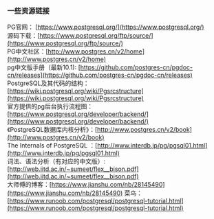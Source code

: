 ### 一些资源链接
PG官网： [https://www.postgresql.org/](https://www.postgresql.org/)      
源码下载：[https://www.postgresql.org/ftp/source/](https://www.postgresql.org/ftp/source/)     
PG中文社区：[http://www.postgres.cn/v2/home](http://www.postgres.cn/v2/home)      
pg中文版手册（最新10.1): [https://github.com/postgres-cn/pgdoc-cn/releases](https://github.com/postgres-cn/pgdoc-cn/releases)       
PostgreSQL及其代码的结构：[https://wiki.postgresql.org/wiki/Pgsrcstructure](https://wiki.postgresql.org/wiki/Pgsrcstructure)        
官方提供的pg后台执行流程图： [https://www.postgresql.org/developer/backend/](https://www.postgresql.org/developer/backend/)          
《PostgreSQL数据库内核分析》：[http://www.postgres.cn/v2/book](http://www.postgres.cn/v2/book)       
The Internals of PostgreSQL ：[http://www.interdb.jp/pg/pgsql01.html](http://www.interdb.jp/pg/pgsql01.html)        
词法、语法分析（有对应的中文版）:[http://web.iitd.ac.in/~sumeet/flex__bison.pdf](http://web.iitd.ac.in/~sumeet/flex__bison.pdf)         
大师傅的博客：[https://www.jianshu.com/nb/28145490](https://www.jianshu.com/nb/28145490)
菜鸟：[https://www.runoob.com/postgresql/postgresql-tutorial.html](https://www.runoob.com/postgresql/postgresql-tutorial.html)